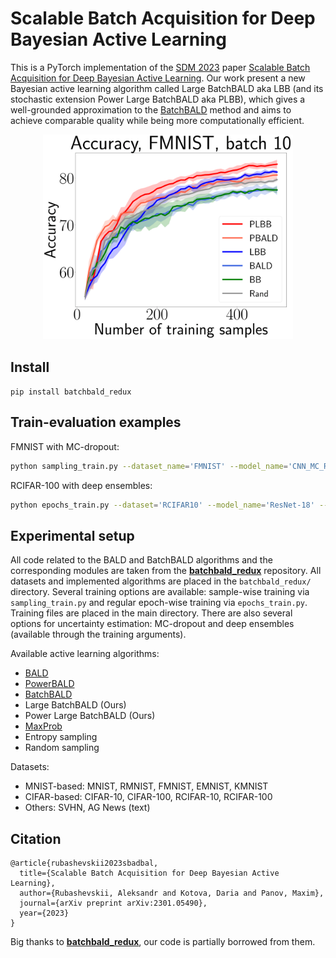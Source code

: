 # Scalable Batch Acquisition for Deep Bayesian Active Learning
This is a PyTorch implementation of the [SDM 2023](https://www.siam.org/conferences/cm/conference/sdm23) paper [Scalable Batch Acquisition for Deep Bayesian Active Learning](https://arxiv.org/abs/2301.05490). Our work present a new Bayesian active learning algorithm called Large BatchBALD aka LBB (and its stochastic extension Power Large BatchBALD aka PLBB), which gives a well-grounded approximation to the [BatchBALD](https://arxiv.org/abs/1906.08158) method and aims to achieve comparable quality while being more computationally efficient.

<p align="center"><img src="pics/ens_fmnist_batch10.png" width="400" /></p>

## Install
`pip install batchbald_redux`

## Train-evaluation examples
FMNIST with MC-dropout:
```sh
python sampling_train.py --dataset_name='FMNIST' --model_name='CNN_MC_RMNIST' --uns_type='MC' --algs PLBB PBALD Rand LBB BALD BB MaxProb --random_seeds 42 227 346 684 920 --acq_batch_size=10 --num_init_samples=20 --max_train_samples=500
```

RCIFAR-100 with deep ensembles:
```sh
python epochs_train.py --dataset='RCIFAR10' --model_name='ResNet-18' --optimizer_name='SGD' --uns_type='ENS' --algs PLBB PBALD Rand LBB BALD MaxProb --random_seeds 42 227 346 684 920 --acq_batch_size=100 --train_batch_size=100 --num_init_samples=2000 --max_train_samples=10000 --num_epochs=50
```

## Experimental setup
All code related to the BALD and BatchBALD algorithms and the corresponding modules are taken from the [**batchbald_redux**](https://github.com/BlackHC/batchbald_redux) repository.
All datasets and implemented algorithms are placed in the `batchbald_redux/` directory. 
Several training options are available: sample-wise training via `sampling_train.py` and regular epoch-wise training via `epochs_train.py`.
Training files are placed in the main directory.
There are also several options for uncertainty estimation: MC-dropout and deep ensembles (available through the training arguments). 

Available active learning algorithms: 
- [BALD](https://arxiv.org/abs/1112.5745)
- [PowerBALD](https://arxiv.org/abs/2101.03552)
- [BatchBALD](https://arxiv.org/abs/1906.08158)
- Large BatchBALD (Ours)
- Power Large BatchBALD (Ours)
- [MaxProb](https://arxiv.org/abs/cmp-lg/9407020)
- Entropy sampling
- Random sampling

Datasets:
- MNIST-based: MNIST, RMNIST, FMNIST, EMNIST, KMNIST
- CIFAR-based: CIFAR-10, CIFAR-100, RCIFAR-10, RCIFAR-100 
- Others: SVHN, AG News (text)

## Citation
```
@article{rubashevskii2023sbadbal,
  title={Scalable Batch Acquisition for Deep Bayesian Active Learning},
  author={Rubashevskii, Aleksandr and Kotova, Daria and Panov, Maxim},
  journal={arXiv preprint arXiv:2301.05490},
  year={2023}
}
```

Big thanks to [**batchbald_redux**](https://github.com/BlackHC/batchbald_redux), our code is partially borrowed from them.
